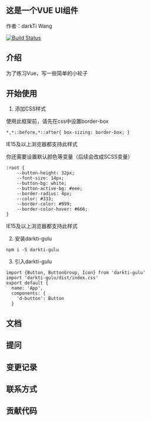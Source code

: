 ## 这是一个VUE UI组件
作者：darkTi Wang

[![Build Status](https://www.travis-ci.org/wangdoudou86/darkti-gulu.svg?branch=master)](https://www.travis-ci.org/wangdoudou86/darkti-gulu)

## 介绍
为了练习Vue，写一些简单的小轮子

## 开始使用

1. 添加CSS样式

使用此框架前，请先在css中设置border-box

```
*,*::before,*::after{ box-sizing: border-box; }
```
IE15及以上浏览器都支持此样式

你还需要设置默认颜色等变量（后续会改成SCSS变量）
```
:root {
    --button-height: 32px;
    --font-size: 14px;
    --button-bg: white;
    --button-active-bg: #eee;
    --border-radius: 4px;
    --color: #333;
    --border-color: #999;
    --border-color-hover: #666;
}
```
IE15及以上浏览器都支持此样式

2. 安装darkti-gulu

```
npm i -S darkti-gulu
```

3. 引入darkti-gulu
```
import {Button, ButtonGroup, Icon} from 'darkti-gulu'
import 'darkti-gulu/dist/index.css'
export default {
  name: 'App',
  components: {
    'd-button': Button
  }
```

## 文档

## 提问

## 变更记录

## 联系方式

## 贡献代码


